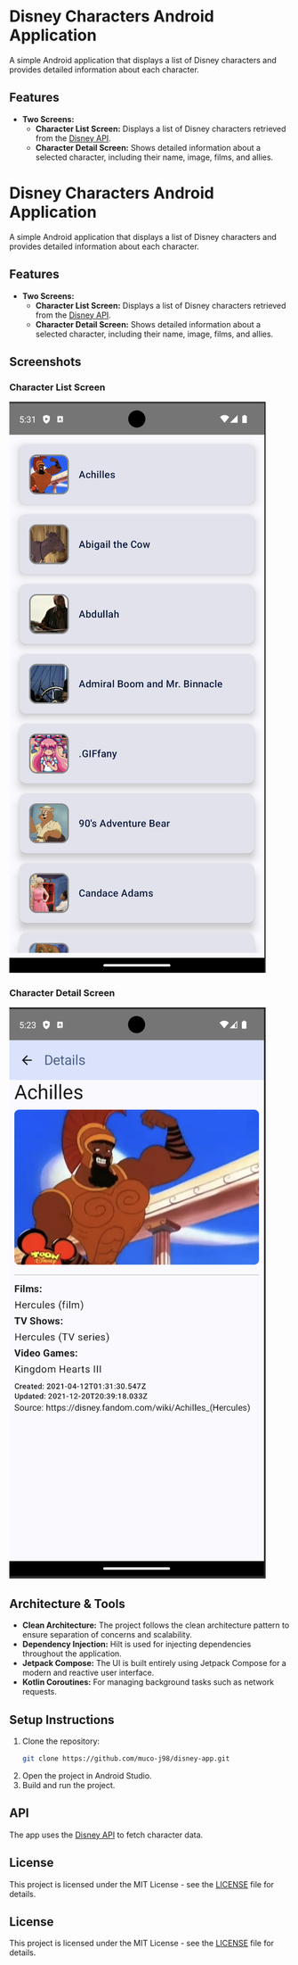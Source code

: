 # Disney Characters Android Application

A simple Android application that displays a list of Disney characters and provides detailed information about each character.

## Features

- **Two Screens:**
  - **Character List Screen:** Displays a list of Disney characters retrieved from the [Disney API](https://api.disneyapi.dev/character).
  - **Character Detail Screen:** Shows detailed information about a selected character, including their name, image, films, and allies.
 
# Disney Characters Android Application

A simple Android application that displays a list of Disney characters and provides detailed information about each character.

## Features

- **Two Screens:**
  - **Character List Screen:** Displays a list of Disney characters retrieved from the [Disney API](https://api.disneyapi.dev/character).
  - **Character Detail Screen:** Shows detailed information about a selected character, including their name, image, films, and allies.

## Screenshots

### Character List Screen
![Character List](screenshots/list_screen.png)

### Character Detail Screen
![Character Detail](screenshots/detail_screen.png)

## Architecture & Tools

- **Clean Architecture:** The project follows the clean architecture pattern to ensure separation of concerns and scalability.
- **Dependency Injection:** Hilt is used for injecting dependencies throughout the application.
- **Jetpack Compose:** The UI is built entirely using Jetpack Compose for a modern and reactive user interface.
- **Kotlin Coroutines:** For managing background tasks such as network requests.

## Setup Instructions

1. Clone the repository:
    ```bash
    git clone https://github.com/muco-j98/disney-app.git
    ```
2. Open the project in Android Studio.
3. Build and run the project.

## API

The app uses the [Disney API](https://api.disneyapi.dev/character) to fetch character data.


## License

This project is licensed under the MIT License - see the [LICENSE](LICENSE) file for details.


## License

This project is licensed under the MIT License - see the [LICENSE](LICENSE) file for details.
